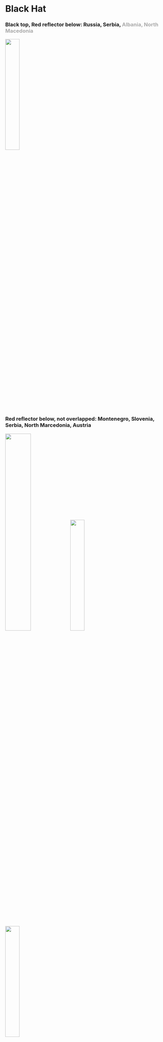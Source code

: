 # Black Hat

### Black top, Red reflector below: Russia, Serbia, <font color="#aaa">Albania, North Macedonia</font>

<img src="https://hackmd.io/_uploads/r19lQOHQ1e.png" style="width: 30%;" />

### Red reflector below, not overlapped: Montenegro, Slovenia, Serbia, North Marcedonia, Austria

<img src="https://hackmd.io/_uploads/S1rENuHm1x.png" style="width: 40%;" />
<img src="https://hackmd.io/_uploads/HyBNNuHmkg.png" style="width: 30%;" />
<img src="https://hackmd.io/_uploads/BkSVNuHQke.png" style="width: 30%;" />

### Off-centered: Serbia

<img src="https://hackmd.io/_uploads/SJKJM_rX1l.png" style="width: 30%;" /> <img src="https://hackmd.io/_uploads/S1MHXuH71g.png" style="width: 32%;" />
